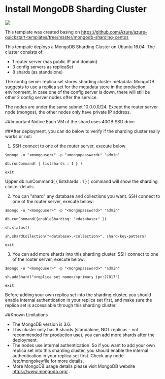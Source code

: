 # Install MongoDB Sharding Cluster

<a href="https://portal.azure.com/#create/Microsoft.Template/uri/https%3A%2F%2Fraw.githubusercontent.com%2FStepwisepl%2Fazure-mongodb-sharding-ubuntu-template%2Fmaster%2Fazuredeploy.json" target="_blank">
    <img src="http://azuredeploy.net/deploybutton.png"/>
</a>

This template was created basing on <a href="https://github.com/Azure/azure-quickstart-templates/tree/master/mongodb-sharding-centos">https://github.com/Azure/azure-quickstart-templates/tree/master/mongodb-sharding-centos</a>


This template deploys a MongoDB Sharding Cluster on Ubuntu 16.04. The cluster consists of:  
- 1 router server (has public IP and domain)
- 3 config servers  as replicaSet
- 8 shards (as standalone)

The config server replica set stores sharding cluster metadata. MongoDB suggests to use a replica set for the metadata store in the production environment, in case one of the config server is down, there will still be other 2 config server nodes offer the service.

The nodes are under the same subnet 10.0.0.0/24. Except the router server node (mongos), the other nodes only have private IP address.

##Important Notice
Each VM of the shard uses 40GB SSD drive.



##After deployment, you can do below to verify if the sharding cluster really works or not:

1. SSH connect to one of the router server, execute below:
  ```
  $mongo -u "<mongouser>" -p "<mongopassword>" "admin"

  db.runCommand( { listshards : 1 } )

  exit
  ```

  Upper db.runCommand( { listshards : 1 } ) command will show the sharding cluster details. 


2. You can "shard" any database and collections you want. SSH connect to one of the router server, execute below:
  ```
  $mongo -u "<mongouser>" -p "<mongopassword>" "admin"

  db.runCommand({enableSharding: "<database>" })

  sh.status()

  sh.shardCollection("<database>.<collection>", shard-key-pattern)

  exit
  ```


3. You can add more shards into this sharding cluster. SSH connect to one of the router server, execute below:
  ```
  $mongo -u "<mongouser>" -p "<mongopassword>" "admin"

  sh.addShard("<replica set name>/<primary ip>:27017")   

  exit
  ```

  Before adding your own replica set into the sharding cluster, you should enable internal authentication in your replica set first, and make sure the replica set is accessiable through this sharding cluster.


##Known Limitations
- The MongoDB version is 3.6.
- This cluster only has 8 shards (standalone, NOT replicas - not recommended for production use), you can add more shards after the deployment. 
- The nodes use internal authentication. So if you want to add your own replica set into this sharding cluster, you should enable the internal authentication in your replica set first. Check any node /etc/mongokeyfile for more details.
- More MongoDB usage details please visit MongoDB website https://www.mongodb.org/ .